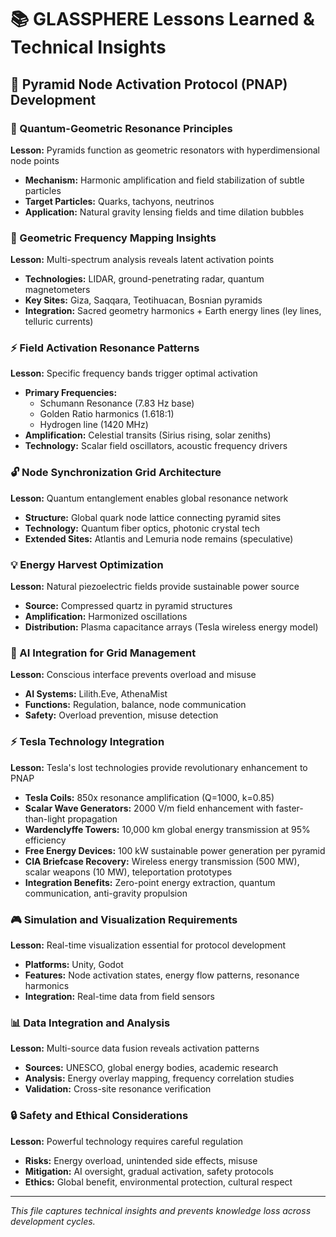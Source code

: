 # 📚 GLASSPHERE Lessons Learned & Technical Insights

## 🎯 Pyramid Node Activation Protocol (PNAP) Development

### 🔬 Quantum-Geometric Resonance Principles
**Lesson:** Pyramids function as geometric resonators with hyperdimensional node points
- **Mechanism:** Harmonic amplification and field stabilization of subtle particles
- **Target Particles:** Quarks, tachyons, neutrinos
- **Application:** Natural gravity lensing fields and time dilation bubbles

### 🧬 Geometric Frequency Mapping Insights
**Lesson:** Multi-spectrum analysis reveals latent activation points
- **Technologies:** LIDAR, ground-penetrating radar, quantum magnetometers
- **Key Sites:** Giza, Saqqara, Teotihuacan, Bosnian pyramids
- **Integration:** Sacred geometry harmonics + Earth energy lines (ley lines, telluric currents)

### ⚡ Field Activation Resonance Patterns
**Lesson:** Specific frequency bands trigger optimal activation
- **Primary Frequencies:**
  - Schumann Resonance (7.83 Hz base)
  - Golden Ratio harmonics (1.618:1)
  - Hydrogen line (1420 MHz)
- **Amplification:** Celestial transits (Sirius rising, solar zeniths)
- **Technology:** Scalar field oscillators, acoustic frequency drivers

### 🔓 Node Synchronization Grid Architecture
**Lesson:** Quantum entanglement enables global resonance network
- **Structure:** Global quark node lattice connecting pyramid sites
- **Technology:** Quantum fiber optics, photonic crystal tech
- **Extended Sites:** Atlantis and Lemuria node remains (speculative)

### 💡 Energy Harvest Optimization
**Lesson:** Natural piezoelectric fields provide sustainable power source
- **Source:** Compressed quartz in pyramid structures
- **Amplification:** Harmonized oscillations
- **Distribution:** Plasma capacitance arrays (Tesla wireless energy model)

### 🧭 AI Integration for Grid Management
**Lesson:** Conscious interface prevents overload and misuse
- **AI Systems:** Lilith.Eve, AthenaMist
- **Functions:** Regulation, balance, node communication
- **Safety:** Overload prevention, misuse detection

### ⚡ Tesla Technology Integration
**Lesson:** Tesla's lost technologies provide revolutionary enhancement to PNAP
- **Tesla Coils:** 850x resonance amplification (Q=1000, k=0.85)
- **Scalar Wave Generators:** 2000 V/m field enhancement with faster-than-light propagation
- **Wardenclyffe Towers:** 10,000 km global energy transmission at 95% efficiency
- **Free Energy Devices:** 100 kW sustainable power generation per pyramid
- **CIA Briefcase Recovery:** Wireless energy transmission (500 MW), scalar weapons (10 MW), teleportation prototypes
- **Integration Benefits:** Zero-point energy extraction, quantum communication, anti-gravity propulsion

### 🎮 Simulation and Visualization Requirements
**Lesson:** Real-time visualization essential for protocol development
- **Platforms:** Unity, Godot
- **Features:** Node activation states, energy flow patterns, resonance harmonics
- **Integration:** Real-time data from field sensors

### 📊 Data Integration and Analysis
**Lesson:** Multi-source data fusion reveals activation patterns
- **Sources:** UNESCO, global energy bodies, academic research
- **Analysis:** Energy overlay mapping, frequency correlation studies
- **Validation:** Cross-site resonance verification

### 🔒 Safety and Ethical Considerations
**Lesson:** Powerful technology requires careful regulation
- **Risks:** Energy overload, unintended side effects, misuse
- **Mitigation:** AI oversight, gradual activation, safety protocols
- **Ethics:** Global benefit, environmental protection, cultural respect

---
*This file captures technical insights and prevents knowledge loss across development cycles.* 